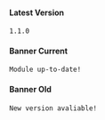 #### Latest Version

```
1.1.0
```

#### Banner Current

```
Module up-to-date!
```

#### Banner Old

```
New version avaliable!
```
